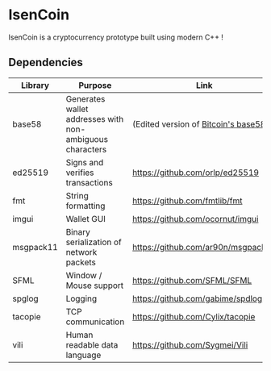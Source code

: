 # IsenCoin

IsenCoin is a cryptocurrency prototype built using modern C++ !

## Dependencies

| Library | Purpose | Link |
|---------|-------------|------|
| base58  | Generates wallet addresses with non-ambiguous characters | (Edited version of [Bitcoin's base58](https://github.com/bitcoin/bitcoin/blob/119b0f85e2c8b9729228aad5d946144d57ad0f5b/src/base58.cpp)) |
| ed25519 | Signs and verifies transactions | https://github.com/orlp/ed25519 |
| fmt | String formatting | https://github.com/fmtlib/fmt |
| imgui | Wallet GUI | https://github.com/ocornut/imgui |
| msgpack11 | Binary serialization of network packets | https://github.com/ar90n/msgpack11 |
| SFML | Window / Mouse support | https://github.com/SFML/SFML |
| spglog | Logging | https://github.com/gabime/spdlog |
| tacopie | TCP communication | https://github.com/Cylix/tacopie |
| vili | Human readable data language | https://github.com/Sygmei/Vili |

